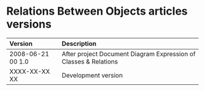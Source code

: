 ﻿Relations Between Objects articles versions
============================================

|Version|Description|
| :- | :- |
|2008-06-21 00  1.0|After project Document Diagram Expression of Classes & Relations|
|XXXX-XX-XX XX|Development version|

